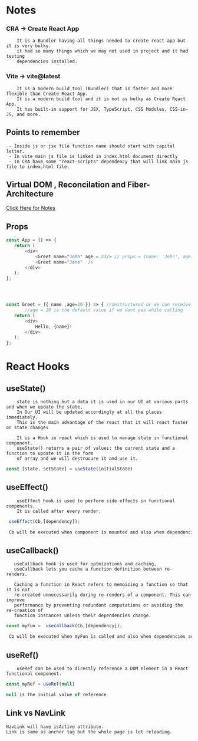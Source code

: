 # Notes



### CRA -> Create React App
        It is a Bundler having all things needed to create react app but it is very bulky.
        it had so many things which we may not used in project and it had testing 
        dependencies installed.

### Vite -> vite@latest
        It is a modern build tool (Bundler) that is faster and more flexible than Create React App.   
        It is a modern build tool and it is not as bulky as Create React App.   
        It has built-in support for JSX, TypeScript, CSS Modules, CSS-in-JS, and more.
 
## Points to remember
     - Inside js or jsx file function name should start with capital letter.
     - In vite main js file is linked in index.html document directly
     - In CRA have some "react-scripts" dependency that will link main js file to index.html file.

## Virtual DOM , Reconcilation and Fiber-Architecture
 [Click Here for Notes](https://github.com/acdlite/react-fiber-architecture)


 ## Props
 ```javascript	
 const App = () => {
    return (
        <div>
            <Greet name="John" age = 23/> // props = {name: 'John', age:23}
            <Greet name="Jane"  />
        </div>
    );
};




 const Greet = ({ name ,age=20 }) => { //destructured or we can receive as props (object) or any name given in param 
        //age = 20 is the default value if we dont pas while calling
    return (
        <div>
            Hello, {name}!
        </div>
    );
};       


```

# React Hooks
## useState()
        state is nothing but a data it is used in our UI at various parts and when we update the state,
        In Our UI will be updated accordingly at all the places immediately.
        This is the main advantage of the react that it will react faster on state changes

        It is a Hook in react which is used to manage state in functional component. 
        useState() returns a pair of values: the current state and a function to update it in the form 
        of array and we will destrucure it and use it.

```javascript
const [state, setState] = useState(initialState)

```

## useEffect()
        useEffect hook is used to perform side effects in functional components.
        It is called after every render.

```javascript	
 useEffect(Cb,[dependency]);

 Cb will be executed when component is mounted and also when dependencies are changed


 ```

 ## useCallback()
       useCallback hook is used for optmizations and caching,
       useCallback lets you cache a function definition between re-renders.

       Caching a function in React refers to memoizing a function so that it is not 
       re-created unnecessarily during re-renders of a component. This can improve 
       performance by preventing redundant computations or avoiding the re-creation of 
       function instances unless their dependencies change.

```javascript	
const myFun =  usecallback(Cb,[dependency]);

 Cb will be executed when myFun is called and also when dependencies are changed

 ```

 ## useRef()

        useRef can be used to directly reference a DOM element in a React functional component.
```javascript
const myRef = useRef(null)

null is the initial value of reference
```
## Link vs NavLink
    NavLink will have isActive attribute.
    Link is same as anchor tag but the whole page is lot reloading.


